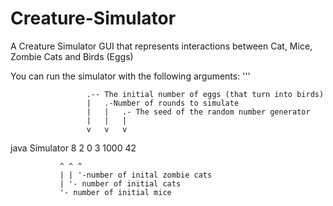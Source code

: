 # Creature-Simulator
A Creature Simulator GUI that represents interactions between Cat, Mice, Zombie Cats and Birds (Eggs)

You can run the simulator with the following arguments:
'''

                     .-- The initial number of eggs (that turn into birds)  
                     |   .-Number of rounds to simulate     
                     |   |   .- The seed of the random number generator
                     |   |   |
                     v   v   v
                     
java Simulator 8 2 0 3 1000 42 

               ^ ^ ^               
               | | '-number of inital zombie cats               
               | '- number of initial cats               
               '- number of initial mice

